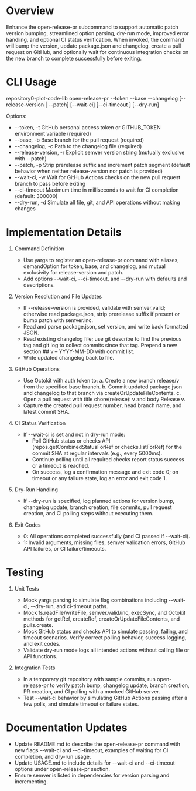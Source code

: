 # Overview
Enhance the open-release-pr subcommand to support automatic patch version bumping, streamlined option parsing, dry-run mode, improved error handling, and optional CI status verification. When invoked, the command will bump the version, update package.json and changelog, create a pull request on GitHub, and optionally wait for continuous integration checks on the new branch to complete successfully before exiting.

# CLI Usage

repository0-plot-code-lib open-release-pr --token <token> --base <branch> --changelog <path> [--release-version <version> | --patch] [--wait-ci] [--ci-timeout <ms>] [--dry-run]

Options:
- --token, -t            GitHub personal access token or GITHUB_TOKEN environment variable (required)
- --base, -b             Base branch for the pull request (required)
- --changelog, -c        Path to the changelog file (required)
- --release-version, -r  Explicit semver version string (mutually exclusive with --patch)
- --patch, -p            Strip prerelease suffix and increment patch segment (default behavior when neither release-version nor patch is provided)
- --wait-ci, -w          Wait for GitHub Actions checks on the new pull request branch to pass before exiting
- --ci-timeout           Maximum time in milliseconds to wait for CI completion (default: 300000)
- --dry-run, -d          Simulate all file, git, and API operations without making changes

# Implementation Details

1. Command Definition
   - Use yargs to register an open-release-pr command with aliases, demandOption for token, base, and changelog, and mutual exclusivity for release-version and patch.
   - Add options --wait-ci, --ci-timeout, and --dry-run with defaults and descriptions.

2. Version Resolution and File Updates
   - If --release-version is provided, validate with semver.valid; otherwise read package.json, strip prerelease suffix if present or bump patch with semver.inc.
   - Read and parse package.json, set version, and write back formatted JSON.
   - Read existing changelog file; use git describe to find the previous tag and git log to collect commits since that tag. Prepend a new section ## v<version> – YYYY-MM-DD with commit list.
   - Write updated changelog back to file.

3. GitHub Operations
   - Use Octokit with auth token to:
     a. Create a new branch release/v<version> from the specified base branch.
     b. Commit updated package.json and changelog to that branch via createOrUpdateFileContents.
     c. Open a pull request with title chore(release): v<version> and body Release v<version>.
   - Capture the created pull request number, head branch name, and latest commit SHA.

4. CI Status Verification
   - If --wait-ci is set and not in dry-run mode:
     - Poll GitHub status or checks API (repos.getCombinedStatusForRef or checks.listForRef) for the commit SHA at regular intervals (e.g., every 5000ms).
     - Continue polling until all required checks report status success or a timeout is reached.
     - On success, log a confirmation message and exit code 0; on timeout or any failure state, log an error and exit code 1.

5. Dry-Run Handling
   - If --dry-run is specified, log planned actions for version bump, changelog update, branch creation, file commits, pull request creation, and CI polling steps without executing them.

6. Exit Codes
   - 0: All operations completed successfully (and CI passed if --wait-ci).
   - 1: Invalid arguments, missing files, semver validation errors, GitHub API failures, or CI failure/timeouts.

# Testing

1. Unit Tests
   - Mock yargs parsing to simulate flag combinations including --wait-ci, --dry-run, and ci-timeout paths.
   - Mock fs.readFile/writeFile, semver.valid/inc, execSync, and Octokit methods for getRef, createRef, createOrUpdateFileContents, and pulls.create.
   - Mock GitHub status and checks API to simulate passing, failing, and timeout scenarios. Verify correct polling behavior, success logging, and exit codes.
   - Validate dry-run mode logs all intended actions without calling file or API functions.

2. Integration Tests
   - In a temporary git repository with sample commits, run open-release-pr to verify patch bump, changelog update, branch creation, PR creation, and CI polling with a mocked GitHub server.
   - Test --wait-ci behavior by simulating GitHub Actions passing after a few polls, and simulate timeout or failure states.

# Documentation Updates

- Update README.md to describe the open-release-pr command with new flags --wait-ci and --ci-timeout, examples of waiting for CI completion, and dry-run usage.
- Update USAGE.md to include details for --wait-ci and --ci-timeout options under open-release-pr section.
- Ensure semver is listed in dependencies for version parsing and incrementing.